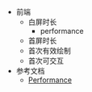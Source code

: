 + 前端
    + 白屏时长
        + performance
    + 首屏时长
    + 首次有效绘制
    + 首次可交互
+ 参考文档
    + [Performance](https://cloud.tencent.com/developer/article/1540176)